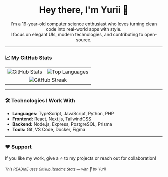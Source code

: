 <h1 align="center">Hey there, I'm Yurii 👋</h1>

<p align="center">
  I'm a 19-year-old computer science enthusiast who loves turning clean code into real-world apps with style.
  <br/>
  I focus on elegant UIs, modern technologies, and contributing to open-source.
</p>

---

### 📈 My GitHub Stats

<div align="center">
  <table>
    <tr>
      <td>
        <img src="https://github-readme-stats.vercel.app/api?username=YuriiVychivskii&show_icons=true&theme=tokyonight&rank_icon=percentile&include_all_commits=true" alt="GitHub Stats" />
      </td>
      <td>
        <img src="https://github-readme-stats.vercel.app/api/top-langs/?username=YuriiVychivskii&layout=compact&theme=tokyonight" alt="Top Languages" />
      </td>
    </tr>
    <tr>
      <td colspan="2" align="center">
        <img src="https://github-readme-streak-stats.herokuapp.com?user=YuriiVychivskii&theme=tokyonight&hide_border=true" alt="GitHub Streak" />
      </td>
    </tr>
  </table>
</div>

---

### 🛠️ Technologies I Work With

- **Languages:** TypeScript, JavaScript, Python, PHP  
- **Frontend:** React, Next.js, TailwindCSS  
- **Backend:** Node.js, Express, PostgreSQL, Prisma  
- **Tools:** Git, VS Code, Docker, Figma

---

### ❤️ Support

If you like my work, give a ⭐ to my projects or reach out for collaboration!

<sub><i>This README uses [GitHub Readme Stats](https://github.com/anuraghazra/github-readme-stats) — with 💚 by Yurii</i></sub>
